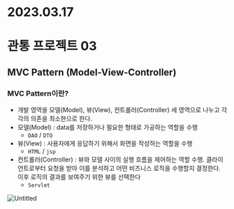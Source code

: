 # 2023.03.17

# 관통 프로젝트 03

## MVC Pattern (Model-View-Controller)

### MVC Pattern이란?

- 개발 영역을 모델(Model), 뷰(View), 컨트롤러(Controller) 세 영역으로 나누고 각각의 의존을 최소한으로 한다.
- 모델(Model) : data를 저장하거나 필요한 형태로 가공하는 역할을 수행
    - `DAO` / `DTO`
- 뷰(View) : 사용자에게 응답하기 위해서 화면을 작성하는 역할을 수행
    - `HTML` / `jsp`
- 컨트롤러(Controller) : 뷰와 모델 사이의 실행 흐름을 제어하는 역할 수행. 클라이언트로부터 요청을 받아 이를 분석하고 어떤 비즈니스 로직을 수행할지 결정한다. 이후 로직의 결과를 보여주기 위한 뷰를 선택한다
    - `Servlet`

![Untitled](2023%2003%2017%205deecd6f2a9842d6996ee8c0e967c06d/Untitled.png)